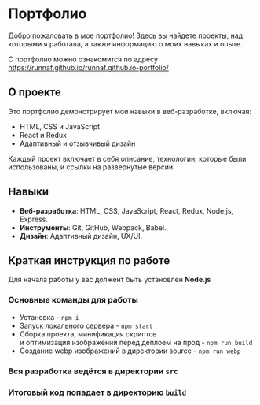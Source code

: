 # Портфолио

Добро пожаловать в мое портфолио! Здесь вы найдете проекты, над которыми я работала, а также информацию о моих навыках и опыте.

С портфолио можно ознакомится по адресу https://runnaf.github.io/runnaf.github.io-portfolio/

## О проекте

Это портфолио демонстрирует мои навыки в веб-разработке, включая:

- HTML, CSS и JavaScript
- React и Redux
- Адаптивный и отзывчивый дизайн

Каждый проект включает в себя описание, технологии, которые были использованы, и ссылки на развернутые версии.

## Навыки

- **Веб-разработка**: HTML, CSS, JavaScript, React, Redux, Node.js, Express.
- **Инструменты**: Git, GitHub, Webpack, Babel.
- **Дизайн**: Адаптивный дизайн, UX/UI.

## Краткая инструкция по работе
Для начала работы у вас должент быть установлен **Node.js**

### Основные команды для работы
- Установка - `npm i`
- Запуск локального сервера - `npm start`
- Сборка проекта, минификация скриптов <br>
и оптимизация изображений перед деплоем на прод - `npm run build`
- Создание webp изображений в директории source - `npm run webp`

### Вся разработка ведётся в директории `src`
### Итоговый код попадает в директорию `build`

